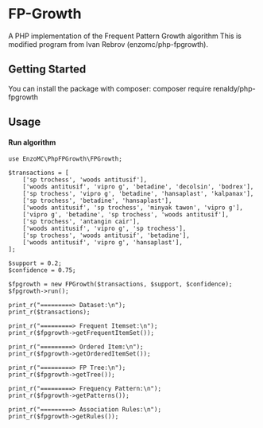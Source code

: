# FP-Growth
A PHP implementation of the Frequent Pattern Growth algorithm
This is modified program from Ivan Rebrov (enzomc/php-fpgrowth).

## Getting Started
You can install the package with composer:
    composer require renaldy/php-fpgrowth

## Usage

#### Run algorithm

    use EnzoMC\PhpFPGrowth\FPGrowth;

    $transactions = [
        ['sp trochess', 'woods antitusif'],
        ['woods antitusif', 'vipro g', 'betadine', 'decolsin', 'bodrex'],
        ['sp trochess', 'vipro g', 'betadine', 'hansaplast', 'kalpanax'],
        ['sp trochess', 'betadine', 'hansaplast'],
        ['woods antitusif', 'sp trochess', 'minyak tawon', 'vipro g'],
        ['vipro g', 'betadine', 'sp trochess', 'woods antitusif'],
        ['sp trochess', 'antangin cair'],
        ['woods antitusif', 'vipro g', 'sp trochess'],
        ['sp trochess', 'woods antitusif', 'betadine'],
        ['woods antitusif', 'vipro g', 'hansaplast'],
    ];

    $support = 0.2;
    $confidence = 0.75;

    $fpgrowth = new FPGrowth($transactions, $support, $confidence);
    $fpgrowth->run();

    print_r("=========> Dataset:\n");
    print_r($transactions);

    print_r("=========> Frequent Itemset:\n");
    print_r($fpgrowth->getFrequentItemSet());

    print_r("=========> Ordered Item:\n");
    print_r($fpgrowth->getOrderedItemSet());

    print_r("=========> FP Tree:\n");
    print_r($fpgrowth->getTree());

    print_r("=========> Frequency Pattern:\n");
    print_r($fpgrowth->getPatterns());

    print_r("=========> Association Rules:\n");
    print_r($fpgrowth->getRules());